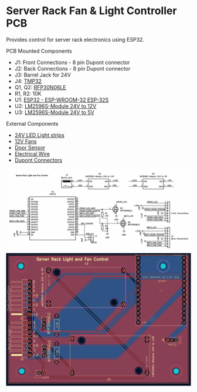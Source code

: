 # Server Rack Fan & Light Controller PCB
Provides control for server rack electronics using ESP32.

PCB Mounted Components

- J1:	Front Connections - 8 pin Dupont connector
- J2:	Back Connections - 8 pin Dupont connector
- J3:	Barrel Jack for 24V
- J4:	[TMP32](https://www.amazon.com/dp/B08BFY91ZW)
- Q1, Q2:	[RFP30N06LE](https://www.digikey.com/en/products/detail/onsemi/RFP30N06LE/458769)
- R1, R2:	10K
- U1:	[ESP32 - ESP-WROOM-32 ESP-32S](https://www.amazon.com/ESP-WROOM-32-Development-Microcontroller-Integrated-Compatible/dp/B08D5ZD528)
- U2:	[LM2596S-Module 24V to 12V](https://www.amazon.com/dp/B076H3XHXP)
- U3:	[LM2596S-Module 24V to 5V](https://www.amazon.com/dp/B076H3XHXP)

External Components

- [24V LED Light strips](https://www.amazon.com/dp/B0D454HJ8G)
- [12V Fans](https://www.amazon.com/dp/B07HC782D5)
- [Door Sensor](https://www.amazon.com/dp/B0B3D7BM4K)
- [Electrical Wire](https://www.amazon.com/dp/B0CN76J8KR)
- [Dupont Connectors](https://www.amazon.com/dp/B078RRPRQZ)


![Schematic](./images/server-rack-fan-light-controller-schematic.png)
![PCB](./images/server-rack-fan-light-controller-pcb.png)
